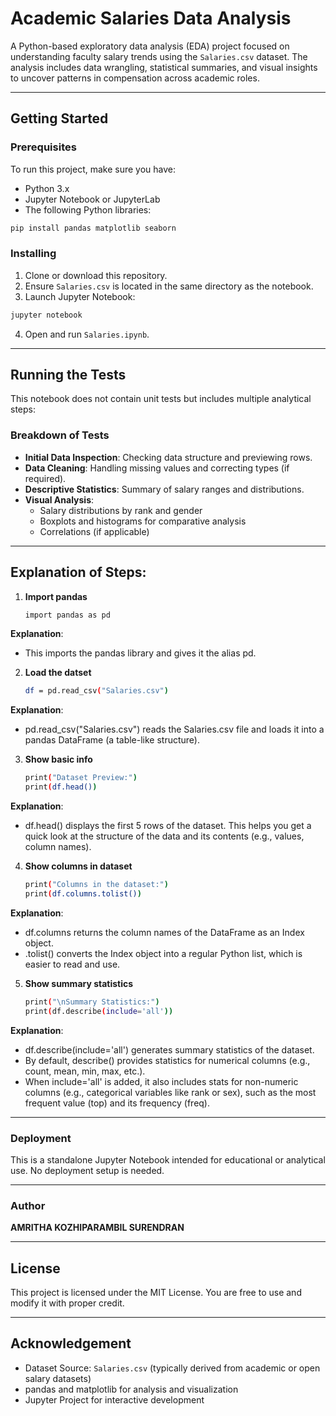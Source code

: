# Academic Salaries Data Analysis

A Python-based exploratory data analysis (EDA) project focused on understanding faculty salary trends using the `Salaries.csv` dataset. The analysis includes data wrangling, statistical summaries, and visual insights to uncover patterns in compensation across academic roles.

---

## Getting Started

### Prerequisites

To run this project, make sure you have:

- Python 3.x
- Jupyter Notebook or JupyterLab
- The following Python libraries:

```bash
pip install pandas matplotlib seaborn
```

### Installing

1. Clone or download this repository.
2. Ensure `Salaries.csv` is located in the same directory as the notebook.
3. Launch Jupyter Notebook:

```bash
jupyter notebook
```

4. Open and run `Salaries.ipynb`.

---

## Running the Tests

This notebook does not contain unit tests but includes multiple analytical steps:

### Breakdown of Tests

- **Initial Data Inspection**: Checking data structure and previewing rows.
- **Data Cleaning**: Handling missing values and correcting types (if required).
- **Descriptive Statistics**: Summary of salary ranges and distributions.
- **Visual Analysis**:
  - Salary distributions by rank and gender
  - Boxplots and histograms for comparative analysis
  - Correlations (if applicable)

---
## Explanation of Steps:
1. **Import pandas**
   ```bash
   import pandas as pd
**Explanation**:
- This imports the pandas library and gives it the alias pd.
  
2. **Load the datset**
   ```bash
   df = pd.read_csv("Salaries.csv")
**Explanation**:
- pd.read_csv("Salaries.csv") reads the Salaries.csv file and loads it into a pandas DataFrame (a table-like structure).
  
3. **Show basic info**
   ```bash
   print("Dataset Preview:")
   print(df.head())
**Explanation**:
- df.head() displays the first 5 rows of the dataset. This helps you get a quick look at the structure of the data and its contents (e.g., values, column names).
  
4. **Show columns in dataset**
   ```bash
   print("Columns in the dataset:")
   print(df.columns.tolist())
**Explanation**:
- df.columns returns the column names of the DataFrame as an Index object.
- .tolist() converts the Index object into a regular Python list, which is easier to read and use.
  
5. **Show summary statistics**
   ```bash
   print("\nSummary Statistics:")
   print(df.describe(include='all'))
**Explanation**:
- df.describe(include='all') generates summary statistics of the dataset.
- By default, describe() provides statistics for numerical columns (e.g., count, mean, min, max, etc.).
- When include='all' is added, it also includes stats for non-numeric columns (e.g., categorical variables like rank or sex), such as the most frequent value (top) and its frequency (freq).
  


---

### Deployment

This is a standalone Jupyter Notebook intended for educational or analytical use. No deployment setup is needed.

---

### Author

**AMRITHA KOZHIPARAMBIL SURENDRAN**

---

## License

This project is licensed under the MIT License. You are free to use and modify it with proper credit.

---

## Acknowledgement

- Dataset Source: `Salaries.csv` (typically derived from academic or open salary datasets)
- pandas and matplotlib for analysis and visualization
- Jupyter Project for interactive development
